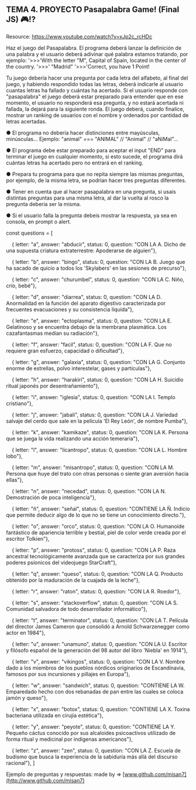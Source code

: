 ## TEMA 4. PROYECTO Pasapalabra Game! (Final JS) 🎮⁉️

Resource: https://www.youtube.com/watch?v=xJp2c_rcHDc

Haz el juego del Pasapalabra. El programa deberá lanzar la definición de una palabra y el usuario deberá adivinar qué palabra estamos tratando, por ejemplo:
'>>>'With the letter "M", Capital of Spain, located in the center of the country.
'>>>' "Madrid"
'>>>'Correct, you have 1 Point!

Tu juego debería hacer una pregunta por cada letra del alfabeto, al final del juego, y habiendo respondido todas las letras, deberá indicarle al usuario cuantas letras ha fallado y cuántas ha acertado. Si el usuario responde con "pasapalabra" el juego deberá estar preparado para entender que en ese momento, el usuario no responderá esa pregunta, y no estará acertada ni fallada, la dejará para la siguiente ronda. El juego deberá, cuando finalice, mostrar un ranking de usuarios con el nombre y ordenados por cantidad de letras acertadas.

● El programa no debería hacer distinciones entre mayúsculas, minúsculas... Ejemplo: "animal" === "ANIMAL" // "Animal" // "aNiMal"...

● El programa debe estar preparado para aceptar el input "END" para terminar el juego en cualquier momento, si esto sucede, el programa dirá cuántas letras ha acertado pero no entrará en el ranking.

● Prepara tu programa para que no repita siempre las mismas preguntas, por ejemplo, de la misma letra, se podrían hacer tres preguntas diferentes.

● Tener en cuenta que al hacer pasapalabra en una pregunta, si usais distintas preguntas para una misma letra, al dar la vuelta al rosco la pregunta deberia ser la misma.

● Si el usuario falla la pregunta debeis mostrar la respuesta, ya sea en consola, en prompt o alert.

const questions = [

    { letter: "a", answer: "abducir", status: 0, question: "CON LA A. Dicho de una supuesta criatura extraterrestre: Apoderarse de alguien"},

    { letter: "b", answer: "bingo", status: 0, question: "CON LA B. Juego que ha sacado de quicio a todos los 'Skylabers' en las sesiones de precurso"},

    { letter: "c", answer: "churumbel", status: 0, question: "CON LA C. Niño, crío, bebé"},

    { letter: "d", answer: "diarrea", status: 0, question: "CON LA D. Anormalidad en la función del aparato digestivo caracterizada por frecuentes evacuaciones y su consistencia líquida"},

    { letter: "e", answer: "ectoplasma", status: 0, question: "CON LA E. Gelatinoso y se encuentra debajo de la membrana plasmática. Los cazafantasmas medían su radiación"},

    { letter: "f", answer: "facil", status: 0, question: "CON LA F. Que no requiere gran esfuerzo, capacidad o dificultad"},

    { letter: "g", answer: "galaxia", status: 0, question: "CON LA G. Conjunto enorme de estrellas, polvo interestelar, gases y partículas"},

    { letter: "h", answer: "harakiri", status: 0, question: "CON LA H. Suicidio ritual japonés por desentrañamiento"},

    { letter: "i", answer: "iglesia", status: 0, question: "CON LA I. Templo cristiano"},

    { letter: "j", answer: "jabali", status: 0, question: "CON LA J. Variedad salvaje del cerdo que sale en la película 'El Rey León', de nombre Pumba"},

    { letter: "k", answer: "kamikaze", status: 0, question: "CON LA K. Persona que se juega la vida realizando una acción temeraria"},

    { letter: "l", answer: "licantropo", status: 0, question: "CON LA L. Hombre lobo"},

    { letter: "m", answer: "misantropo", status: 0, question: "CON LA M. Persona que huye del trato con otras personas o siente gran aversión hacia ellas"},

    { letter: "n", answer: "necedad", status: 0, question: "CON LA N. Demostración de poca inteligencia"},

    { letter: "ñ", answer: "señal", status: 0, question: "CONTIENE LA Ñ. Indicio que permite deducir algo de lo que no se tiene un conocimiento directo."},

    { letter: "o", answer: "orco", status: 0, question: "CON LA O. Humanoide fantástico de apariencia terrible y bestial, piel de color verde creada por el escritor Tolkien"},

    { letter: "p", answer: "protoss", status: 0, question: "CON LA P. Raza ancestral tecnológicamente avanzada que se caracteriza por sus grandes poderes psíonicos del videojuego StarCraft"},

    { letter: "q", answer: "queso", status: 0, question: "CON LA Q. Producto obtenido por la maduración de la cuajada de la leche"},

    { letter: "r", answer: "raton", status: 0, question: "CON LA R. Roedor"},

    { letter: "s", answer: "stackoverflow", status: 0, question: "CON LA S. Comunidad salvadora de todo desarrollador informático"},

    { letter: "t", answer: "terminator", status: 0, question: "CON LA T. Película del director James Cameron que consolidó a Arnold Schwarzenegger como actor en 1984"},

    { letter: "u", answer: "unamuno", status: 0, question: "CON LA U. Escritor y filósofo español de la generación del 98 autor del libro 'Niebla' en 1914"},

    { letter: "v", answer: "vikingos", status: 0, question: "CON LA V. Nombre dado a los miembros de los pueblos nórdicos originarios de Escandinavia, famosos por sus incursiones y pillajes en Europa"},

    { letter: "w", answer: "sandwich", status: 0, question: "CONTIENE LA W. Emparedado hecho con dos rebanadas de pan entre las cuales se coloca jamón y queso"},

    { letter: "x", answer: "botox", status: 0, question: "CONTIENE LA X. Toxina bacteriana utilizada en cirujía estética"},

    { letter: "y", answer: "peyote", status: 0, question: "CONTIENE LA Y. Pequeño cáctus conocido por sus alcaloides psicoactivos utilizado de forma ritual y medicinal por indígenas americanos"},

    { letter: "z", answer: "zen", status: 0, question: "CON LA Z. Escuela de budismo que busca la experiencia de la sabiduría más allá del discurso racional"},
]

Ejemplo de preguntas y respuestas: made by => [www.github.com/misan7](http://www.github.com/misan7)
